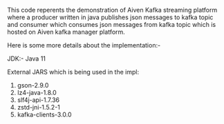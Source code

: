 This code reperents the demonstration of Aiven Kafka streaming platform where a producer written in java publishes json messages to kafka topic and consumer which consumes json messages from kafka topic which is hosted on Aiven kafka manager platform.

Here is some more details about the implementation:-

JDK:- Java 11

External JARS which is being used in the impl:

1. gson-2.9.0
2. lz4-java-1.8.0
3. slf4j-api-1.7.36
4. zstd-jni-1.5.2-1
5. kafka-clients-3.0.0


